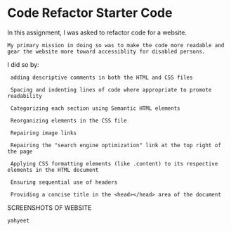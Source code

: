 # Code Refactor Starter Code

In this assignment, I was asked to refactor code for a website.

    My primary mission in doing so was to make the code more readable and gear the website more toward accessiblity for disabled persons.

I did so by:

     adding descriptive comments in both the HTML and CSS files

     Spacing and indenting lines of code where appropriate to promote readability

     Categorizing each section using Semantic HTML elements

     Reorganizing elements in the CSS file

     Repairing image links

     Repairing the "search engine optimization" link at the top right of the page

     Applying CSS formatting elements (like .content) to its respective elements in the HTML document

     Ensuring sequential use of headers

     Providing a concise title in the <head></head> area of the document

SCREENSHOTS OF WEBSITE

    yahyeet
    
